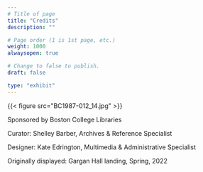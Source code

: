```yaml
---
# Title of page
title: "Credits"
description: ""

# Page order (1 is 1st page, etc.)
weight: 1000
alwaysopen: true

# Change to false to publish.
draft: false

type: "exhibit"
---
```


{{< figure src="BC1987-012_14.jpg" >}}

Sponsored by Boston College Libraries

Curator: Shelley Barber, Archives & Reference Specialist

Designer: Kate Edrington, Multimedia & Administrative Specialist


Originally displayed: Gargan Hall landing, Spring, 2022